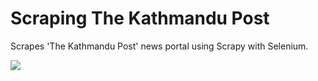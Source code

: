 # Scraping The Kathmandu Post
Scrapes 'The Kathmandu Post' news portal using Scrapy with Selenium.

<img src="The_Kathmandu_Post_Scrape/gitImages.scrape.PNG" />
